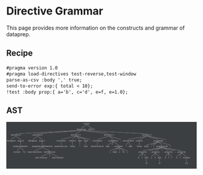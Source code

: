 # Directive Grammar

This page provides more information on the constructs and grammar of dataprep.

## Recipe

```
#pragma version 1.0
#pragma load-directives test-reverse,test-window
parse-as-csv :body ',' true;
send-to-error exp:{ total < 10};
!test :body prop:{ a='b', c='d', e=f, e=1.0};
```

## AST
![AST](grammar-graph.png)